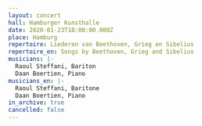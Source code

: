 ```yaml
---
layout: concert
hall: Hamburger Kunsthalle
date: 2020-01-23T18:00:00.000Z
place: Hamburg
repertoire: Liederen van Beethoven, Grieg en Sibelius
repertoire_en: Songs by Beethoven, Grieg and Sibelius
musicians: |-
  Raoul Steffani, Bariton
  Daan Boertien, Piano
musicians_en: |-
  Raoul Steffani, Baritone
  Daan Boertien, Piano
in_archive: true
cancelled: false
---
```

